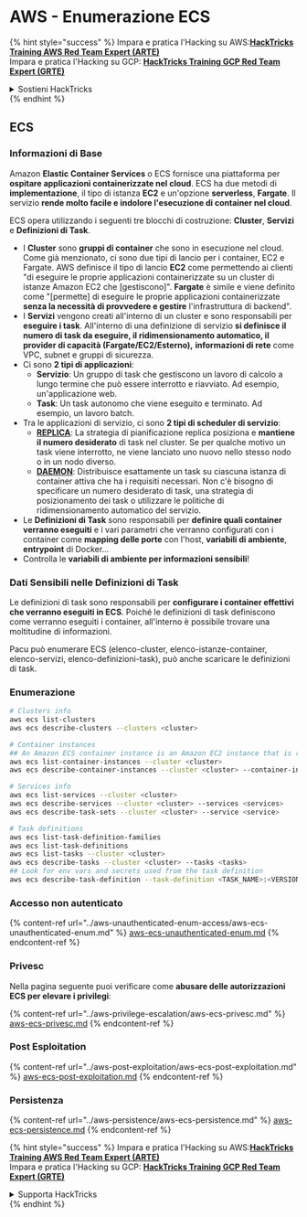 # AWS - Enumerazione ECS

{% hint style="success" %}
Impara e pratica l'Hacking su AWS:<img src="/.gitbook/assets/image.png" alt="" data-size="line">[**HackTricks Training AWS Red Team Expert (ARTE)**](https://training.hacktricks.xyz/courses/arte)<img src="/.gitbook/assets/image.png" alt="" data-size="line">\
Impara e pratica l'Hacking su GCP: <img src="/.gitbook/assets/image (2).png" alt="" data-size="line">[**HackTricks Training GCP Red Team Expert (GRTE)**<img src="/.gitbook/assets/image (2).png" alt="" data-size="line">](https://training.hacktricks.xyz/courses/grte)

<details>

<summary>Sostieni HackTricks</summary>

* Controlla i [**piani di abbonamento**](https://github.com/sponsors/carlospolop)!
* **Unisciti al** 💬 [**gruppo Discord**](https://discord.gg/hRep4RUj7f) o al [**gruppo telegram**](https://t.me/peass) o **seguici** su **Twitter** 🐦 [**@hacktricks\_live**](https://twitter.com/hacktricks\_live)**.**
* **Condividi trucchi di hacking inviando PR a** [**HackTricks**](https://github.com/carlospolop/hacktricks) e [**HackTricks Cloud**](https://github.com/carlospolop/hacktricks-cloud) repos di Github.

</details>
{% endhint %}

## ECS

### Informazioni di Base

Amazon **Elastic Container Services** o ECS fornisce una piattaforma per **ospitare applicazioni containerizzate nel cloud**. ECS ha due metodi di **implementazione**, il tipo di istanza **EC2** e un'opzione **serverless**, **Fargate**. Il servizio **rende molto facile e indolore l'esecuzione di container nel cloud**.

ECS opera utilizzando i seguenti tre blocchi di costruzione: **Cluster**, **Servizi** e **Definizioni di Task**.

* I **Cluster** sono **gruppi di container** che sono in esecuzione nel cloud. Come già menzionato, ci sono due tipi di lancio per i container, EC2 e Fargate. AWS definisce il tipo di lancio **EC2** come permettendo ai clienti "di eseguire le proprie applicazioni containerizzate su un cluster di istanze Amazon EC2 che \[gestiscono]". **Fargate** è simile e viene definito come "[permette] di eseguire le proprie applicazioni containerizzate **senza la necessità di provvedere e gestire** l'infrastruttura di backend".
* I **Servizi** vengono creati all'interno di un cluster e sono responsabili per **eseguire i task**. All'interno di una definizione di servizio **si definisce il numero di task da eseguire, il ridimensionamento automatico, il provider di capacità (Fargate/EC2/Esterno),** **informazioni di rete** come VPC, subnet e gruppi di sicurezza.
* Ci sono **2 tipi di applicazioni**:
  * **Servizio**: Un gruppo di task che gestiscono un lavoro di calcolo a lungo termine che può essere interrotto e riavviato. Ad esempio, un'applicazione web.
  * **Task**: Un task autonomo che viene eseguito e terminato. Ad esempio, un lavoro batch.
* Tra le applicazioni di servizio, ci sono **2 tipi di scheduler di servizio**:
  * [**REPLICA**](https://docs.aws.amazon.com/AmazonECS/latest/developerguide/ecs\_services.html): La strategia di pianificazione replica posiziona e **mantiene il numero desiderato** di task nel cluster. Se per qualche motivo un task viene interrotto, ne viene lanciato uno nuovo nello stesso nodo o in un nodo diverso.
  * [**DAEMON**](https://docs.aws.amazon.com/AmazonECS/latest/developerguide/ecs\_services.html): Distribuisce esattamente un task su ciascuna istanza di container attiva che ha i requisiti necessari. Non c'è bisogno di specificare un numero desiderato di task, una strategia di posizionamento dei task o utilizzare le politiche di ridimensionamento automatico del servizio.
* Le **Definizioni di Task** sono responsabili per **definire quali container verranno eseguiti** e i vari parametri che verranno configurati con i container come **mapping delle porte** con l'host, **variabili di ambiente**, **entrypoint** di Docker...
* Controlla le **variabili di ambiente per informazioni sensibili**!

### Dati Sensibili nelle Definizioni di Task

Le definizioni di task sono responsabili per **configurare i container effettivi che verranno eseguiti in ECS**. Poiché le definizioni di task definiscono come verranno eseguiti i container, all'interno è possibile trovare una moltitudine di informazioni.

Pacu può enumerare ECS (elenco-cluster, elenco-istanze-container, elenco-servizi, elenco-definizioni-task), può anche scaricare le definizioni di task.

### Enumerazione
```bash
# Clusters info
aws ecs list-clusters
aws ecs describe-clusters --clusters <cluster>

# Container instances
## An Amazon ECS container instance is an Amazon EC2 instance that is running the Amazon ECS container agent and has been registered into an Amazon ECS cluster.
aws ecs list-container-instances --cluster <cluster>
aws ecs describe-container-instances --cluster <cluster> --container-instances <container_instance_arn>

# Services info
aws ecs list-services --cluster <cluster>
aws ecs describe-services --cluster <cluster> --services <services>
aws ecs describe-task-sets --cluster <cluster> --service <service>

# Task definitions
aws ecs list-task-definition-families
aws ecs list-task-definitions
aws ecs list-tasks --cluster <cluster>
aws ecs describe-tasks --cluster <cluster> --tasks <tasks>
## Look for env vars and secrets used from the task definition
aws ecs describe-task-definition --task-definition <TASK_NAME>:<VERSION>
```
### Accesso non autenticato

{% content-ref url="../aws-unauthenticated-enum-access/aws-ecs-unauthenticated-enum.md" %}
[aws-ecs-unauthenticated-enum.md](../aws-unauthenticated-enum-access/aws-ecs-unauthenticated-enum.md)
{% endcontent-ref %}

### Privesc

Nella pagina seguente puoi verificare come **abusare delle autorizzazioni ECS per elevare i privilegi**:

{% content-ref url="../aws-privilege-escalation/aws-ecs-privesc.md" %}
[aws-ecs-privesc.md](../aws-privilege-escalation/aws-ecs-privesc.md)
{% endcontent-ref %}

### Post Esploitation

{% content-ref url="../aws-post-exploitation/aws-ecs-post-exploitation.md" %}
[aws-ecs-post-exploitation.md](../aws-post-exploitation/aws-ecs-post-exploitation.md)
{% endcontent-ref %}

### Persistenza

{% content-ref url="../aws-persistence/aws-ecs-persistence.md" %}
[aws-ecs-persistence.md](../aws-persistence/aws-ecs-persistence.md)
{% endcontent-ref %}

{% hint style="success" %}
Impara e pratica l'Hacking su AWS:<img src="/.gitbook/assets/image.png" alt="" data-size="line">[**HackTricks Training AWS Red Team Expert (ARTE)**](https://training.hacktricks.xyz/courses/arte)<img src="/.gitbook/assets/image.png" alt="" data-size="line">\
Impara e pratica l'Hacking su GCP: <img src="/.gitbook/assets/image (2).png" alt="" data-size="line">[**HackTricks Training GCP Red Team Expert (GRTE)**<img src="/.gitbook/assets/image (2).png" alt="" data-size="line">](https://training.hacktricks.xyz/courses/grte)

<details>

<summary>Supporta HackTricks</summary>

* Controlla i [**piani di abbonamento**](https://github.com/sponsors/carlospolop)!
* **Unisciti al** 💬 [**gruppo Discord**](https://discord.gg/hRep4RUj7f) o al [**gruppo telegram**](https://t.me/peass) o **seguici** su **Twitter** 🐦 [**@hacktricks\_live**](https://twitter.com/hacktricks\_live)**.**
* **Condividi trucchi di hacking inviando PR a** [**HackTricks**](https://github.com/carlospolop/hacktricks) e [**HackTricks Cloud**](https://github.com/carlospolop/hacktricks-cloud) github repos.

</details>
{% endhint %}
